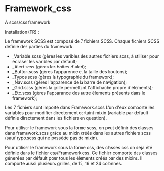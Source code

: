 # Framework_css
A scss/css framework

Installation (FR) :

Le framework SCSS est composé de 7 fichiers SCSS. Chaque fichiers SCSS definie des parties du framework.
- _Variable.scss (gères les varibles des autres fichiers scss, à utiliser pour écraser les varibles par défault; 
- _Alert.scss (gères les boites d'alert);
- _Button.scss (gères l'apparence et la taille des boutons);
- _Typos.scss (gères la typographie du framework);
- _Nav.scss (gères l'apparence de la barre de navigation);
- _Grid.scss (gères la grille permettant l'affichache propre d'élements);
- _Etc.scss (gères l'apparance des autre élements présents dans le framework);

Les 7 fichiers sont importé dans Framework.scss
L'un d'eux comporte les variables pour modifier directement certaint mixin (variable par default définie directement dans les fichiers en question).

Pour utiliser le framework sous la forme scss, on peut définir des classes dans framework.scss grâce au mixin créés dans les autres fichiers scss (sauf typo.scss qui ne posséde pas de mixin).

Pour utiliser le framework sous la forme css, des classes css on déja été définie dans le fichier css/Framework.css.
Ce fichier comporte des classes génerées par défault pour tous les élements créés par des mixins. Il comporte aussi plusieurs grilles, de 12, 16 et 24 colonnes.
